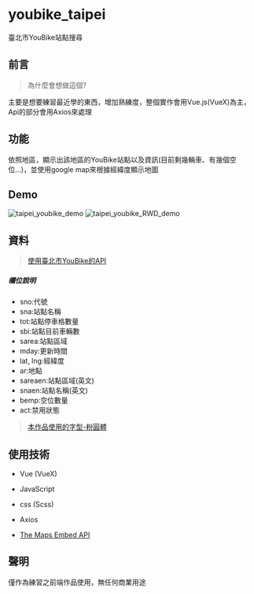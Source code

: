 # youbike_taipei

臺北市YouBike站點搜尋

## 前言

> 為什麼會想做這個?

主要是想要練習最近學的東西，增加熟練度，整個實作會用Vue.js(VueX)為主，Api的部分會用Axios來處理

## 功能

依照地區，顯示出該地區的YouBike站點以及資訊(目前剩幾輛車、有幾個空位…)，並使用google map來根據經緯度顯示地圖

## Demo

![taipei_youbike_demo](https://imgur.com/sK6Zoo5.gif)
![taipei_youbike_RWD_demo](https://github.com/MochiTR/youbike_taipei/blob/master/src/assets/youbike_taipei_rwd.gif)


## 資料

>[使用臺北市YouBike的API](https://data.gov.tw/dataset/137993)

##### 欄位說明
+ sno:代號
+ sna:站點名稱
+ tot:站點停車格數量
+ sbi:站點目前車輛數
+ sarea:站點區域
+ mday:更新時間
+ lat, lng:經緯度
+ ar:地點
+ sareaen:站點區域(英文)
+ snaen:站點名稱(英文)
+ bemp:空位數量
+ act:禁用狀態

>[本作品使用的字型-粉圓體](https://justfont.com/huninn/)

## 使用技術
+ Vue (VueX)
+ JavaScript
+ css (Scss)
+ Axios

+ [The Maps Embed API](https://developers.google.com/maps/documentation/embed/map-generator)

## 聲明
僅作為練習之前端作品使用，無任何商業用途
